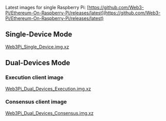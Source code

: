 
Latest images for single Raspberry Pi: [https://github.com/Web3-Pi/Ethereum-On-Raspberry-Pi/releases/latest](https://github.com/Web3-Pi/Ethereum-On-Raspberry-Pi/releases/latest)


## Single-Device Mode

[Web3Pi_Single_Device.img.xz](https://github.com/Web3-Pi/Ethereum-On-Raspberry-Pi/releases/download/v0.7.1/Web3Pi_Single_Device.img.xz)

## Dual-Devices Mode

### Execution client image

[Web3Pi_Dual_Devices_Execution.img.xz](https://github.com/Web3-Pi/Ethereum-On-Raspberry-Pi/releases/download/v0.7.1/Web3Pi_Dual_Devices_Execution.img.xz)

### Consensus client image

[Web3Pi_Dual_Devices_Consensus.img.xz](https://github.com/Web3-Pi/Ethereum-On-Raspberry-Pi/releases/download/v0.7.1/Web3Pi_Dual_Devices_Consensus.img.xz)
